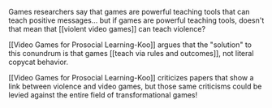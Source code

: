 Games researchers say that games are powerful teaching tools that can teach positive messages... but if games are powerful teaching tools, doesn't that mean that [[violent video games]] can teach violence?

[[Video Games for Prosocial Learning-Koo]] argues that the "solution" to this conundrum is that games [[teach via rules and outcomes]], not literal copycat behavior.

[[Video Games for Prosocial Learning-Koo]] criticizes papers that show a link between violence and video games, but those same criticisms could be levied against the entire field of transformational games!
